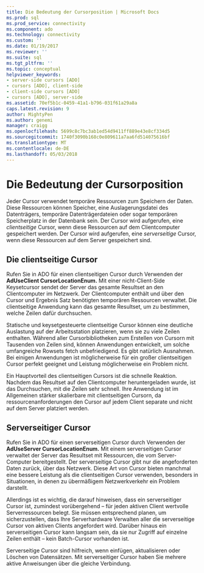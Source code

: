```yaml
---
title: Die Bedeutung der Cursorposition | Microsoft Docs
ms.prod: sql
ms.prod_service: connectivity
ms.component: ado
ms.technology: connectivity
ms.custom: ''
ms.date: 01/19/2017
ms.reviewer: ''
ms.suite: sql
ms.tgt_pltfrm: ''
ms.topic: conceptual
helpviewer_keywords:
- server-side cursors [ADO]
- cursors [ADO], client-side
- client-side cursors [ADO]
- cursors [ADO], server-side
ms.assetid: 70ef5b1c-0459-41a1-b796-031f61a29a8a
caps.latest.revision: 9
author: MightyPen
ms.author: genemi
manager: craigg
ms.openlocfilehash: 5699c8c7bc3ab1ed54d9411ff889e43e8cf334d5
ms.sourcegitcommit: 1740f3090b168c0e809611a7aa6fd514075616bf
ms.translationtype: MT
ms.contentlocale: de-DE
ms.lasthandoff: 05/03/2018
---
```

# <a name="the-significance-of-cursor-location"></a>Die Bedeutung der Cursorposition
Jeder Cursor verwendet temporäre Ressourcen zum Speichern der Daten. Diese Ressourcen können Speicher, eine Auslagerungsdatei des Datenträgers, temporäre Datenträgerdateien oder sogar temporären Speicherplatz in der Datenbank sein. Der Cursor wird aufgerufen, eine *clientseitige* Cursor, wenn diese Ressourcen auf dem Clientcomputer gespeichert werden. Der Cursor wird aufgerufen, eine *serverseitige* Cursor, wenn diese Ressourcen auf dem Server gespeichert sind.  
  
## <a name="client-side-cursors"></a>Die clientseitige Cursor  
 Rufen Sie in ADO für einen clientseitigen Cursor durch Verwenden der **AdUseClient CursorLocationEnum.** Mit einer nicht-Client-Side Keysetcursor sendet der Server das gesamte Resultset an den Clientcomputer im Netzwerk. Der Clientcomputer enthält und über den Cursor und Ergebnis Satz benötigten temporären Ressourcen verwaltet. Die clientseitige Anwendung kann das gesamte Resultset, um zu bestimmen, welche Zeilen dafür durchsuchen.  
  
 Statische und keysetgesteuerte clientseitige Cursor können eine deutliche Auslastung auf der Arbeitsstation platzieren, wenn sie zu viele Zeilen enthalten. Während aller Cursorbibliotheken zum Erstellen von Cursorn mit Tausenden von Zeilen sind, können Anwendungen entwickelt, um solche umfangreiche Rowsets fetch unbefriedigend. Es gibt natürlich Ausnahmen. Bei einigen Anwendungen ist möglicherweise für ein großer clientseitigen Cursor perfekt geeignet und Leistung möglicherweise ein Problem nicht.  
  
 Ein Hauptvorteil des clientseitigen Cursors ist die schnelle Reaktion. Nachdem das Resultset auf den Clientcomputer heruntergeladen wurde, ist das Durchsuchen, mit die Zeilen sehr schnell. Ihre Anwendung ist im Allgemeinen stärker skalierbare mit clientseitigen Cursorn, da ressourcenanforderungen den Cursor auf jedem Client separate und nicht auf dem Server platziert werden.  
  
## <a name="server-side-cursors"></a>Serverseitiger Cursor  
 Rufen Sie in ADO für einen serverseitigen Cursor durch Verwenden der **AdUseServer CursorLocationEnum.** Mit einem serverseitigen Cursor verwaltet der Server das Resultset mit Ressourcen, die vom Server-Computer bereitgestellt. Der serverseitige Cursor gibt nur die angeforderten Daten zurück, über das Netzwerk. Diese Art von Cursor bieten manchmal eine bessere Leistung als die clientseitigen Cursor verwenden, besonders in Situationen, in denen zu übermäßigem Netzwerkverkehr ein Problem darstellt.  
  
 Allerdings ist es wichtig, die darauf hinweisen, dass ein serverseitiger Cursor ist, zumindest vorübergehend – für jeden aktiven Client wertvolle Serverressourcen belegt. Sie müssen entsprechend planen, um sicherzustellen, dass Ihre Serverhardware Verwalten aller die serverseitige Cursor von aktiven Clients angefordert wird. Darüber hinaus ein serverseitigen Cursor kann langsam sein, da sie nur Zugriff auf einzelne Zeilen enthält – kein Batch-Cursor vorhanden ist.  
  
 Serverseitige Cursor sind hilfreich, wenn einfügen, aktualisieren oder Löschen von Datensätzen. Mit serverseitiger Cursor haben Sie mehrere aktive Anweisungen über die gleiche Verbindung.
